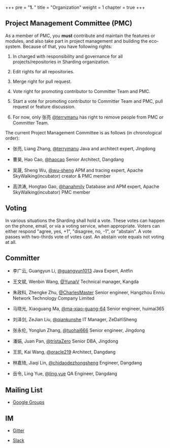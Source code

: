 +++
pre = "<b>1. </b>"
title = "Organization"
weight = 1
chapter = true
+++

## Project Management Committee (PMC)

As a member of PMC, you **must** contribute and maintain the features or modules, and also take part in project management and building the eco-system. Because of that, you have following rights:

1. In charged with responsibility and governance for all projects/repositories in Sharding organization.

1. Edit rights for all repositories.

1. Merge right for pull request.

1. Vote right for promoting contributor to Committer Team and PMC.

1. Start a vote for promoting contributor to Committer Team and PMC, pull request or feature discussion.

1. For now, only 张亮 [@terrymanu](https://github.com/terrymanu) has right to remove people from PMC or Committer Team.

The current Project Management Committee is as follows (in chronological order):

* 张亮, Liang Zhang, [@terrymanu](https://github.com/terrymanu) Java and architect expert, Jingdong

* 曹昊, Hao Cao, [@haocao](https://github.com/haocao) Senior Architect, Dangdang

* 吴晟, Sheng Wu, [@wu-sheng](https://github.com/wu-sheng) APM and tracing expert, Apache SkyWalking(incubator) creator & PMC member

* 高洪涛, Hongtao Gao, [@hanahmily](https://github.com/hanahmily) Database and APM expert, Apache SkyWalking(incubator) PMC member

## Voting

In various situations the Sharding shall hold a vote. These votes can happen on the phone, email, or via a voting service, when appropriate. Voters can either respond "agree, yes, +1", "disagree, no, -1", or "abstain". A vote passes with two-thirds vote of votes cast. An abstain vote equals not voting at all.

## Committer

* 李广云, Guangyun Li, [@guangyun1013](https://github.com/guangyun1013) Java Expert, Antfin

* 王文斌, Wenbin Wang, [@YunaiV](https://github.com/YunaiV) Technical manager, Kangda

* 朱政科, Zhengke Zhu, [@CharlesMaster](https://github.com/CharlesMaster) Senior engineer, Hangzhou Enniu Network Technology Company Limited

* 马晓光, Xiaoguang Ma, [@ma-xiao-guang-64](https://github.com/ma-xiao-guang-64) Senior engineer, huimai365

* 刘泽剑, ZeJian Liu, [@qiankunshe](https://github.com/qiankunshe) IT Manager, ZeDaYiSheng

* 张永伦, Yonglun Zhang, [@tuohai666](https://github.com/tuohai666) Senior engineer, Jingdong

* 潘娟, Juan Pan, [@tristaZero](https://github.com/tristaZero) Senior DBA, Jingdong

* 王凯, Kai Wang, [@oracle219](https://github.com/oracle219) Architect, Dangdang

* 林嘉琦, Jiaqi Lin, [@chidaodezhongsheng](https://github.com/chidaodezhongsheng) Engineer, Dangdang

* 岳令, Ling Yue, [@ling.yue](https://github.com/yue530tom) QA Engineer, Dangdang

## Mailing List

* [Google Groups](mailto:sharding+subscribe@googlegroups.com)

## IM

* [Gitter](https://gitter.im/Sharding-JDBC/shardingjdbc)

* [Slack](https://sharding.slack.com)

